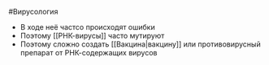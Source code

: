 #Вирусология 
- В ходе неё частсо происходят ошибки
- Поэтому [[РНК-вирусы]] часто мутируют
- Поэтому сложно создать [[Вакцина|вакцину]] или противовирусный препарат от РНК-содержащих вирусов